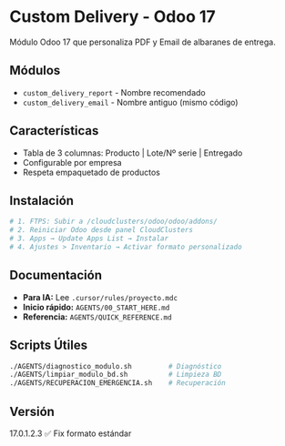# Custom Delivery - Odoo 17

Módulo Odoo 17 que personaliza PDF y Email de albaranes de entrega.

## Módulos
- `custom_delivery_report` - Nombre recomendado
- `custom_delivery_email` - Nombre antiguo (mismo código)

## Características
- Tabla de 3 columnas: Producto | Lote/Nº serie | Entregado
- Configurable por empresa
- Respeta empaquetado de productos

## Instalación
```bash
# 1. FTPS: Subir a /cloudclusters/odoo/odoo/addons/
# 2. Reiniciar Odoo desde panel CloudClusters
# 3. Apps → Update Apps List → Instalar
# 4. Ajustes > Inventario → Activar formato personalizado
```

## Documentación
- **Para IA:** Lee `.cursor/rules/proyecto.mdc`
- **Inicio rápido:** `AGENTS/00_START_HERE.md`
- **Referencia:** `AGENTS/QUICK_REFERENCE.md`

## Scripts Útiles
```bash
./AGENTS/diagnostico_modulo.sh         # Diagnóstico
./AGENTS/limpiar_modulo_bd.sh          # Limpieza BD
./AGENTS/RECUPERACION_EMERGENCIA.sh    # Recuperación
```

## Versión
17.0.1.2.3 ✅ Fix formato estándar

